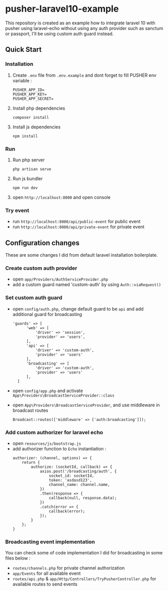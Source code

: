 # pusher-laravel10-example
This repository is created as an example how to integrate laravel 10 with pusher using laravel-echo without using any auth provider such as sanctum or passport, I'll be using custom auth guard instead.

## Quick Start

### Installation
1. Create `.env` file from `.env.example` and dont forget to fill PUSHER env variable :
    ```
    PUSHER_APP_ID=
    PUSHER_APP_KEY=
    PUSHER_APP_SECRET=
    ```
2. Install php dependencies
    ```
    composer install
    ```
3. Install js dependencies
    ```
    npm install
    ```

### Run
1. Run php server
    ```
    php artisan serve
    ```
2. Run js bundler
    ```
    npm run dev
    ```  
3. open `http://localhost:8000` and open console

### Try event
- run `http://localhost:8000/api/public-event` for public event
- run `http://localhost:8000/api/private-event` for private event
  
## Configuration changes
These are some changes I did from default laravel installation boilerplate.

### Create custom auth provider
- open `app/Providers/AuthServiceProvider.php`
- add a custom guard named 'custom-auth' by using `Auth::viaRequest()`

### Set custom auth guard
- open `config/auth.php`, change default guard to be `api` and add additional guard for broadcasting
  ```
  'guards' => [
        'web' => [
            'driver' => 'session',
            'provider' => 'users',
        ],
        'api' => [
            'driver' => 'custom-auth',
            'provider' => 'users'
        ],
        'broadcasting' => [
            'driver' => 'custom-auth',
            'provider' => 'users'
        ],
    ]
    ```
- open `config/app.php` and activate `App\Providers\BroadcastServiceProvider::class`  

- open `App\Providers\BroadcastServiceProvider`, and use middleware in broadcast routes 
    ```
    Broadcast::routes(['middleware' => ['auth:broadcasting']]);
    ```  
### Add custom authorizer for laravel echo
- open `resources/js/bootstrap.js`
- add authorizer function to `Echo` instantiation :
    ```
    authorizer: (channel, options) => {
        return {
            authorize: (socketId, callback) => {
                axios.post('/broadcasting/auth', {
                    socket_id: socketId,
                    token: 'asdasd123',
                    channel_name: channel.name,
                })
                .then(response => {
                    callback(null, response.data);
                })
                .catch(error => {
                    callback(error);
                });
            }
        };
    }
    ```  
      
### Broadcasting event implementation
You can check some of code implementation I did for broadcasting in some files below :
- `routes/channels.php` for private channel authorization
- `app/Events` for all available event
- `routes/api.php` & `app/Http/Controllers/TryPusherController.php` for available routes to send events